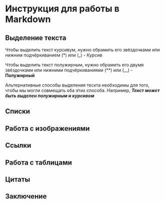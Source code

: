 # Инструкция для работы в Markdown

## Выделение текста

Чтобы выделить текст курсивум, нужно обрамить его звёздочками или нижним подчёркиванием (*) или (_) - *Курсив* 

Чтобы выделить текст полужирным, нужно обрамить его двумя звёздочками или нижними подчёркиваниями (**) или (__) - **Полужирный**

Альтернативные способы выделения тескта необходимы для того, чтобы мы могли совмещать оба этих способа. Например, **_Текст может быть выделен полужирным и курсивом_**

## Списки

## Работа с изображениями

## Ссылки

## Работа с таблицами

## Цитаты

## Заключение